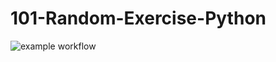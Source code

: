 # 101-Random-Exercise-Python
![example workflow](https://github.com/Hradkafeira/101-Random-Exercise-Python/actions/workflows/python-app.yml/badge.svg)
